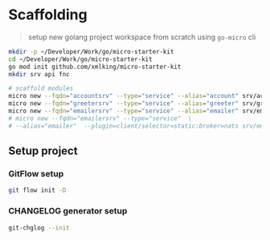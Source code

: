 # Scaffolding

> setup new golang project workspace from scratch using `go-micro` cli

```bash
mkdir -p ~/Developer/Work/go/micro-starter-kit
cd ~/Developer/Work/go/micro-starter-kit
go mod init github.com/xmlking/micro-starter-kit
mkdir srv api fnc

# scaffold modules
micro new --fqdn="accountsrv" --type="service" --alias="account" srv/account
micro new --fqdn="greetersrv" --type="service" --alias="greeter" srv/greeter
micro new --fqdn="emailersrv" --type="service" --alias="emailer" srv/emailer
# micro new --fqdn="emailersrv" --type="service"  \
# --alias="emailer"  --plugin=client/selector=static:broker=nats srv/emailer
```

## Setup project

### GitFlow setup

```bash
git flow init -D
```

### CHANGELOG generator setup

```bash
git-chglog --init
```
